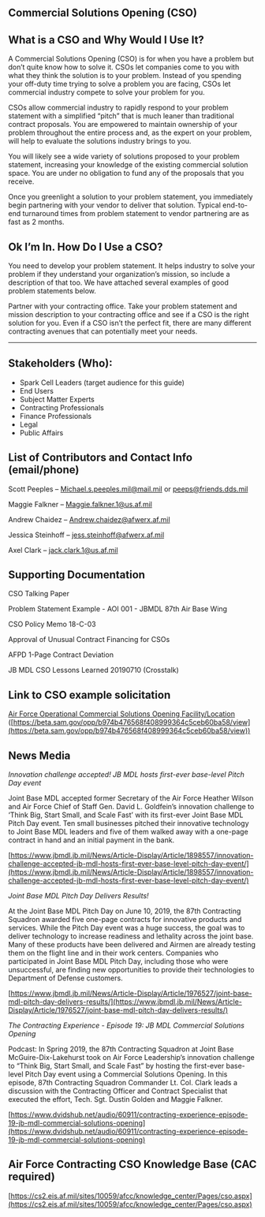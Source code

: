 <h2>Commercial Solutions Opening (CSO)</h2>


<h2>What is a CSO and Why Would I Use It?</h2>


A Commercial Solutions Opening (CSO) is for when you have a problem but don’t quite know how to solve it. CSOs let companies come to you with what they think the solution is to your problem. Instead of you spending your off-duty time trying to solve a problem you are facing, CSOs let commercial industry compete to solve your problem for you. 

CSOs allow commercial industry to rapidly respond to your problem statement with a simplified “pitch” that is much leaner than traditional contract proposals. You are empowered to maintain ownership of your problem throughout the entire process and, as the expert on your problem, will help to evaluate the solutions industry brings to you.

You will likely see a wide variety of solutions proposed to your problem statement, increasing your knowledge of the existing commercial solution space. You are under no obligation to fund any of the proposals that you receive.

Once you greenlight a solution to your problem statement, you immediately begin partnering with your vendor to deliver that solution. Typical end-to-end turnaround times from problem statement to vendor partnering are as fast as 2 months.

<h2>Ok I’m In. How Do I Use a CSO?</h2>


You need to develop your problem statement. It helps industry to solve your problem if they understand your organization’s mission, so include a description of that too. We have attached several examples of good problem statements below. 

Partner with your contracting office. Take your problem statement and mission description to your contracting office and see if a CSO is the right solution for you. Even if a CSO isn’t the perfect fit, there are many different contracting avenues that can potentially meet your needs. 

______________________________________________________________________

<h2>Stakeholders (Who):</h2>




*   Spark Cell Leaders (target audience for this guide)
*   End Users
*   Subject Matter Experts
*   Contracting Professionals
*   Finance Professionals
*   Legal
*   Public Affairs

<h2>List of Contributors and Contact Info (email/phone)</h2>


Scott Peeples – [Michael.s.peeples.mil@mail.mil](mailto:Michael.s.peeples.mil@mail.mil) or [peeps@friends.dds.mil](mailto:peeps@friends.dds.mil)

Maggie Falkner – [Maggie.falkner.1@us.af.mil](mailto:Maggie.falkner.1@us.af.mil)

Andrew Chaidez – [Andrew.chaidez@afwerx.af.mil](mailto:Andrew.chaidez@afwerx.af.mil)

Jessica Steinhoff – [jess.steinhoff@afwerx.af.mil](mailto:jess.steinhoff@afwerx.af.mil)

Axel Clark – [jack.clark.1@us.af.mil](mailto:jack.clark.1@us.af.mil)

<h2>Supporting Documentation</h2>


CSO Talking Paper

Problem Statement Example - AOI 001 - JBMDL 87th Air Base Wing

CSO Policy Memo 18-C-03

Approval of Unusual Contract Financing for CSOs

AFPD 1-Page Contract Deviation

JB MDL CSO Lessons Learned 20190710 (Crosstalk)

<h2>Link to CSO example solicitation</h2>


[Air Force Operational Commercial Solutions Opening Facility/Location](https://beta.sam.gov/opp/b974b476568f408999364c5ceb60ba58/view) ([https://beta.sam.gov/opp/b974b476568f408999364c5ceb60ba58/view](https://beta.sam.gov/opp/b974b476568f408999364c5ceb60ba58/view))

<h2>News Media</h2>


_Innovation challenge accepted! JB MDL hosts first-ever base-level Pitch Day event_

Joint Base MDL accepted former Secretary of the Air Force Heather Wilson and Air Force Chief of Staff Gen. David L. Goldfein’s innovation challenge to ‘Think Big, Start Small, and Scale Fast’ with its first-ever Joint Base MDL Pitch Day event.  Ten small businesses pitched their innovative technology to Joint Base MDL leaders and five of them walked away with a one-page contract in hand and an initial payment in the bank.

[https://www.jbmdl.jb.mil/News/Article-Display/Article/1898557/innovation-challenge-accepted-jb-mdl-hosts-first-ever-base-level-pitch-day-event/](https://www.jbmdl.jb.mil/News/Article-Display/Article/1898557/innovation-challenge-accepted-jb-mdl-hosts-first-ever-base-level-pitch-day-event/)

_Joint Base MDL Pitch Day Delivers Results!_

At the Joint Base MDL Pitch Day on June 10, 2019, the 87th Contracting Squadron awarded five one-page contracts for innovative products and services. While the Pitch Day event was a huge success, the goal was to deliver technology to increase readiness and lethality across the joint base.   Many of these products have been delivered and Airmen are already testing them on the flight line and in their work centers. Companies who participated in Joint Base MDL Pitch Day, including those who were unsuccessful, are finding new opportunities to provide their technologies to Department of Defense customers.

[https://www.jbmdl.jb.mil/News/Article-Display/Article/1976527/joint-base-mdl-pitch-day-delivers-results/](https://www.jbmdl.jb.mil/News/Article-Display/Article/1976527/joint-base-mdl-pitch-day-delivers-results/)

_The Contracting Experience - Episode 19: JB MDL Commercial Solutions Opening_

Podcast: In Spring 2019, the 87th Contracting Squadron at Joint Base McGuire-Dix-Lakehurst took on Air Force Leadership’s innovation challenge to “Think Big, Start Small, and Scale Fast” by hosting the first-ever base-level Pitch Day event using a Commercial Solutions Opening. In this episode, 87th Contracting Squadron Commander Lt. Col. Clark leads a discussion with the Contracting Officer and Contract Specialist that executed the effort, Tech. Sgt. Dustin Golden and Maggie Falkner.

[https://www.dvidshub.net/audio/60911/contracting-experience-episode-19-jb-mdl-commercial-solutions-opening](https://www.dvidshub.net/audio/60911/contracting-experience-episode-19-jb-mdl-commercial-solutions-opening)

<h2>Air Force Contracting CSO Knowledge Base (CAC required)</h2>


[https://cs2.eis.af.mil/sites/10059/afcc/knowledge_center/Pages/cso.aspx](https://cs2.eis.af.mil/sites/10059/afcc/knowledge_center/Pages/cso.aspx)


<!-- Docs to Markdown version 1.0β17 -->
